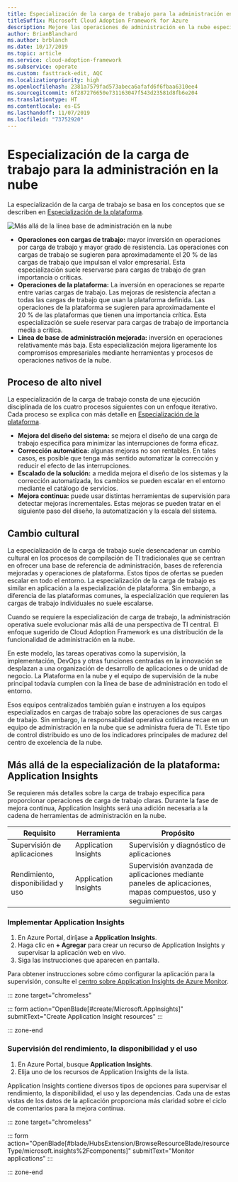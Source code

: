```yaml
---
title: Especialización de la carga de trabajo para la administración en la nube en Azure
titleSuffix: Microsoft Cloud Adoption Framework for Azure
description: Mejore las operaciones de administración en la nube específicas de la carga de trabajo
author: BrianBlanchard
ms.author: brblanch
ms.date: 10/17/2019
ms.topic: article
ms.service: cloud-adoption-framework
ms.subservice: operate
ms.custom: fasttrack-edit, AQC
ms.localizationpriority: high
ms.openlocfilehash: 2381a7579fad573abeca6afafd6f6fbaa6310ee4
ms.sourcegitcommit: 6f287276650e731163047f543d23581d8fb6e204
ms.translationtype: HT
ms.contentlocale: es-ES
ms.lasthandoff: 11/07/2019
ms.locfileid: "73752920"
---
```

# <a name="workload-specialization-for-cloud-management"></a>Especialización de la carga de trabajo para la administración en la nube

La especialización de la carga de trabajo se basa en los conceptos que se describen en [Especialización de la plataforma](./platform-specialization.md).

![Más allá de la línea base de administración en la nube](../../_images/manage/beyond-the-baseline.png)

- **Operaciones con cargas de trabajo:** mayor inversión en operaciones por carga de trabajo y mayor grado de resistencia. Las operaciones con cargas de trabajo se sugieren para aproximadamente el 20 % de las cargas de trabajo que impulsan el valor empresarial. Esta especialización suele reservarse para cargas de trabajo de gran importancia o críticas.
- **Operaciones de la plataforma:** La inversión en operaciones se reparte entre varias cargas de trabajo. Las mejoras de resistencia afectan a todas las cargas de trabajo que usan la plataforma definida. Las operaciones de la plataforma se sugieren para aproximadamente el 20 % de las plataformas que tienen una importancia crítica. Esta especialización se suele reservar para cargas de trabajo de importancia media a crítica.
- **Línea de base de administración mejorada:** inversión en operaciones relativamente más baja. Esta especialización mejora ligeramente los compromisos empresariales mediante herramientas y procesos de operaciones nativos de la nube.

## <a name="high-level-process"></a>Proceso de alto nivel

La especialización de la carga de trabajo consta de una ejecución disciplinada de los cuatro procesos siguientes con un enfoque iterativo. Cada proceso se explica con más detalle en [Especialización de la plataforma](./platform-specialization.md).

- **Mejora del diseño del sistema:** se mejora el diseño de una carga de trabajo específica para minimizar las interrupciones de forma eficaz.
- **Corrección automática:** algunas mejoras no son rentables. En tales casos, es posible que tenga más sentido automatizar la corrección y reducir el efecto de las interrupciones.
- **Escalado de la solución:** a medida mejora el diseño de los sistemas y la corrección automatizada, los cambios se pueden escalar en el entorno mediante el catálogo de servicios.
- **Mejora continua:** puede usar distintas herramientas de supervisión para detectar mejoras incrementales. Estas mejoras se pueden tratar en el siguiente paso del diseño, la automatización y la escala del sistema.

## <a name="cultural-change"></a>Cambio cultural

La especialización de la carga de trabajo suele desencadenar un cambio cultural en los procesos de compilación de TI tradicionales que se centran en ofrecer una base de referencia de administración, bases de referencia mejoradas y operaciones de plataforma. Estos tipos de ofertas se pueden escalar en todo el entorno. La especialización de la carga de trabajo es similar en aplicación a la especialización de plataforma. Sin embargo, a diferencia de las plataformas comunes, la especialización que requieren las cargas de trabajo individuales no suele escalarse.

Cuando se requiere la especialización de carga de trabajo, la administración operativa suele evolucionar más allá de una perspectiva de TI central. El enfoque sugerido de Cloud Adoption Framework es una distribución de la funcionalidad de administración en la nube.

En este modelo, las tareas operativas como la supervisión, la implementación, DevOps y otras funciones centradas en la innovación se desplazan a una organización de desarrollo de aplicaciones o de unidad de negocio. La Plataforma en la nube y el equipo de supervisión de la nube principal todavía cumplen con la línea de base de administración en todo el entorno.

Esos equipos centralizados también guían e instruyen a los equipos especializados en cargas de trabajo sobre las operaciones de sus cargas de trabajo. Sin embargo, la responsabilidad operativa cotidiana recae en un equipo de administración en la nube que se administra fuera de TI. Este tipo de control distribuido es uno de los indicadores principales de madurez del centro de excelencia de la nube.

## <a name="beyond-platform-specialization-application-insights"></a>Más allá de la especialización de la plataforma: Application Insights

Se requieren más detalles sobre la carga de trabajo específica para proporcionar operaciones de carga de trabajo claras. Durante la fase de mejora continua, Application Insights será una adición necesaria a la cadena de herramientas de administración en la nube.

|Requisito|Herramienta|Propósito|
|---|---|---|
|Supervisión de aplicaciones|Application Insights|Supervisión y diagnóstico de aplicaciones|
|Rendimiento, disponibilidad y uso|Application Insights|Supervisión avanzada de aplicaciones mediante paneles de aplicaciones, mapas compuestos, uso y seguimiento|

### <a name="deploy-application-insights"></a>Implementar Application Insights

1. En Azure Portal, diríjase a **Application Insights**.
1. Haga clic en **+ Agregar** para crear un recurso de Application Insights y supervisar la aplicación web en vivo.
1. Siga las instrucciones que aparecen en pantalla.

Para obtener instrucciones sobre cómo configurar la aplicación para la supervisión, consulte el [centro sobre Application Insights de Azure Monitor](https://docs.microsoft.com/azure/azure-monitor/azure-monitor-app-hub).

::: zone target="chromeless"

::: form action="OpenBlade[#create/Microsoft.AppInsights]" submitText="Create Application Insight resources" :::

::: zone-end

### <a name="monitor-performance-availability-and-usage"></a>Supervisión del rendimiento, la disponibilidad y el uso

1. En Azure Portal, busque **Application Insights**.
1. Elija uno de los recursos de Application Insights de la lista.

Application Insights contiene diversos tipos de opciones para supervisar el rendimiento, la disponibilidad, el uso y las dependencias. Cada una de estas vistas de los datos de la aplicación proporciona más claridad sobre el ciclo de comentarios para la mejora continua.

::: zone target="chromeless"

<!-- markdownlint-disable DOCSMD001 -->

::: form action="OpenBlade[#blade/HubsExtension/BrowseResourceBlade/resourceType/microsoft.insights%2Fcomponents]" submitText="Monitor applications" :::

<!-- markdownlint-enable DOCSMD001 -->

::: zone-end

